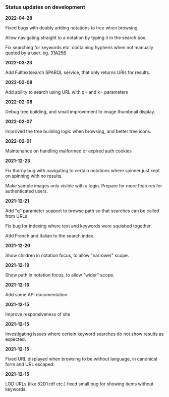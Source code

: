 ### Status updates on development

**2022-04-28**

Fixed bugs with doubly adding notations to tree when browsing.

Allow navigating straight to a notation by typing it in the search box.

Fix searching for keywords etc. containing hyphens when not manually quoted by a user. eg. [31A256](/31A256)

**2022-03-23**

Add Fulltextsearch SPARQL service, that only returns URIs for results.

**2022-03-08**

Add ability to search using URL with q= and k= parameters

**2022-02-08**

Debug tree building, and small improvement to image thumbnail display.

**2022-02-07**

Improved the tree building logic when browsing, and better tree icons.

**2022-02-01**

Maintenance on handling malformed or expired auth cookies

**2021-12-23**

Fix thorny bug with navigating to certain notations where spinner just kept on spinning with no results.

Make sample images only visible with a login. Prepare for more features for authenticated users.

**2021-12-21**

Add "q" parameter support to browse path so that searches can be called from URLs

Fix bug for indexing where text and keywords were squished together.

Add French and Italian to the search index.

**2021-12-20**

Show children in notation focus, to allow "narrower" scope.

**2021-12-19**

Show path in notation focus, to allow "wider" scope.

**2021-12-16**

Add some API documentation

**2021-12-15**

Improve responsiveness of site

**2021-12-15**

Investigating issues where certain keyword searches do not show results as expected.

**2021-12-15**

Fixed URL displayed when browsing to be without language, in canonical form and URL escaped.

**2021-12-15**

LOD URLs (like 52D1.rdf etc.) fixed small bug for showing items without keywords.

